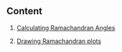 ## Content

1. [Calculating Ramachandran Angles](https://zuricho.github.io/Zuricho/docs/Rama)

2. [Drawing Ramachandran plots](https://zuricho.github.io/Zuricho/docs/Rama_plot)

